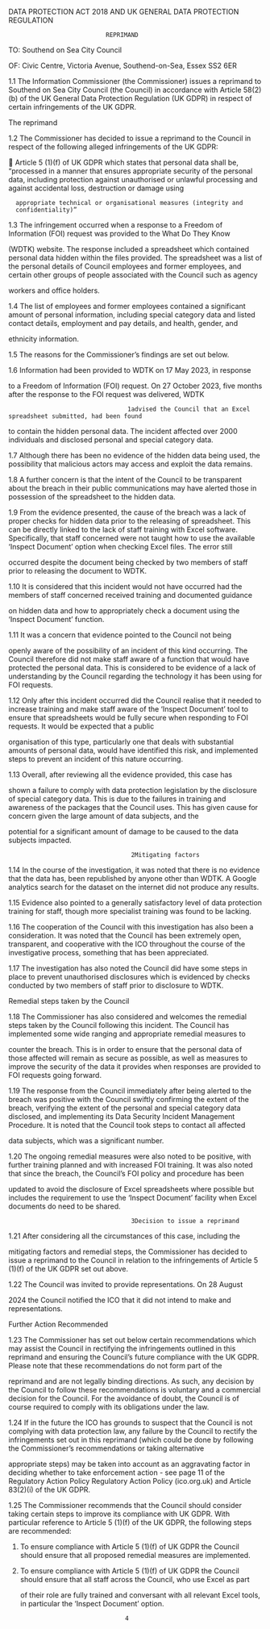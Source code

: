 DATA PROTECTION ACT 2018 AND UK GENERAL DATA
                       PROTECTION REGULATION

                               REPRIMAND

TO: Southend on Sea City Council

OF: Civic Centre, Victoria Avenue, Southend-on-Sea, Essex SS2 6ER

1.1 The Information Commissioner (the Commissioner) issues a
reprimand to Southend on Sea City Council (the Council) in accordance
with Article 58(2)(b) of the UK General Data Protection Regulation (UK
GDPR) in respect of certain infringements of the UK GDPR.

The reprimand

1.2 The Commissioner has decided to issue a reprimand to the Council in
respect of the following alleged infringements of the UK GDPR:

     Article 5 (1)(f) of UK GDPR which states that personal data shall be,
      “processed in a manner that ensures appropriate security of the
      personal data, including protection against unauthorised or unlawful
      processing and against accidental loss, destruction or damage using

      appropriate technical or organisational measures (integrity and
      confidentiality)”

1.3 The infringement occurred when a response to a Freedom of
Information (FOI) request was provided to the What Do They Know

(WDTK) website. The response included a spreadsheet which contained
personal data hidden within the files provided. The spreadsheet was a list
of the personal details of Council employees and former employees, and
certain other groups of people associated with the Council such as agency

workers and office holders.

1.4 The list of employees and former employees contained a significant
amount of personal information, including special category data and listed
contact details, employment and pay details, and health, gender, and

ethnicity information.

1.5 The reasons for the Commissioner’s findings are set out below.

1.6 Information had been provided to WDTK on 17 May 2023, in response

to a Freedom of Information (FOI) request. On 27 October 2023, five
months after the response to the FOI request was delivered, WDTK

                                     1advised the Council that an Excel spreadsheet submitted, had been found
to contain the hidden personal data. The incident affected over 2000
individuals and disclosed personal and special category data.

1.7 Although there has been no evidence of the hidden data being used,
the possibility that malicious actors may access and exploit the data
remains.

1.8 A further concern is that the intent of the Council to be transparent
about the breach in their public communications may have alerted those
in possession of the spreadsheet to the hidden data.

1.9 From the evidence presented, the cause of the breach was a lack of
proper checks for hidden data prior to the releasing of spreadsheet. This
can be directly linked to the lack of staff training with Excel software.
Specifically, that staff concerned were not taught how to use the available
‘Inspect Document’ option when checking Excel files. The error still

occurred despite the document being checked by two members of staff
prior to releasing the document to WDTK.

1.10 It is considered that this incident would not have occurred had the
members of staff concerned received training and documented guidance

on hidden data and how to appropriately check a document using the
‘Inspect Document’ function.

1.11 It was a concern that evidence pointed to the Council not being

openly aware of the possibility of an incident of this kind occurring. The
Council therefore did not make staff aware of a function that would have
protected the personal data. This is considered to be evidence of a lack of
understanding by the Council regarding the technology it has been using
for FOI requests.

1.12 Only after this incident occurred did the Council realise that it
needed to increase training and make staff aware of the ‘Inspect
Document’ tool to ensure that spreadsheets would be fully secure when
responding to FOI requests. It would be expected that a public

organisation of this type, particularly one that deals with substantial
amounts of personal data, would have identified this risk, and
implemented steps to prevent an incident of this nature occurring.

1.13 Overall, after reviewing all the evidence provided, this case has

shown a failure to comply with data protection legislation by the
disclosure of special category data. This is due to the failures in training
and awareness of the packages that the Council uses. This has given
cause for concern given the large amount of data subjects, and the

potential for a significant amount of damage to be caused to the data
subjects impacted.

                                      2Mitigating factors

1.14 In the course of the investigation, it was noted that there is no
evidence that the data has, been republished by anyone other than
WDTK. A Google analytics search for the dataset on the internet did not
produce any results.

1.15 Evidence also pointed to a generally satisfactory level of data
protection training for staff, though more specialist training was found to
be lacking.

1.16 The cooperation of the Council with this investigation has also been
a consideration. It was noted that the Council has been extremely open,
transparent, and cooperative with the ICO throughout the course of the
investigative process, something that has been appreciated.

1.17 The investigation has also noted the Council did have some steps in
place to prevent unauthorised disclosures which is evidenced by checks
conducted by two members of staff prior to disclosure to WDTK.

Remedial steps taken by the Council

1.18 The Commissioner has also considered and welcomes the remedial
steps taken by the Council following this incident. The Council has
implemented some wide ranging and appropriate remedial measures to

counter the breach. This is in order to ensure that the personal data of
those affected will remain as secure as possible, as well as measures to
improve the security of the data it provides when responses are provided
to FOI requests going forward.

1.19 The response from the Council immediately after being alerted to the
breach was positive with the Council swiftly confirming the extent of the
breach, verifying the extent of the personal and special category data
disclosed, and implementing its Data Security Incident Management
Procedure. It is noted that the Council took steps to contact all affected

data subjects, which was a significant number.

1.20 The ongoing remedial measures were also noted to be positive, with
further training planned and with increased FOI training. It was also noted
that since the breach, the Council’s FOI policy and procedure has been

updated to avoid the disclosure of Excel spreadsheets where possible but
includes the requirement to use the ‘Inspect Document’ facility when
Excel documents do need to be shared.

                                      3Decision to issue a reprimand

1.21 After considering all the circumstances of this case, including the

mitigating factors and remedial steps, the Commissioner has decided to
issue a reprimand to the Council in relation to the infringements of Article
5 (1)(f) of the UK GDPR set out above.

1.22 The Council was invited to provide representations. On 28 August

2024 the Council notified the ICO that it did not intend to make and
representations.

Further Action Recommended

1.23 The Commissioner has set out below certain recommendations which
may assist the Council in rectifying the infringements outlined in this
reprimand and ensuring the Council’s future compliance with the UK
GDPR. Please note that these recommendations do not form part of the

reprimand and are not legally binding directions. As such, any decision by
the Council to follow these recommendations is voluntary and a
commercial decision for the Council. For the avoidance of doubt, the
Council is of course required to comply with its obligations under the law.

1.24 If in the future the ICO has grounds to suspect that the Council is
not complying with data protection law, any failure by the Council to
rectify the infringements set out in this reprimand (which could be done
by following the Commissioner’s recommendations or taking alternative

appropriate steps) may be taken into account as an aggravating factor in
deciding whether to take enforcement action - see page 11 of the
Regulatory Action Policy Regulatory Action Policy (ico.org.uk) and Article
83(2)(i) of the UK GDPR.

1.25 The Commissioner recommends that the Council should consider
taking certain steps to improve its compliance with UK GDPR. With
particular reference to Article 5 (1)(f) of the UK GDPR, the following steps
are recommended:

1.   To ensure compliance with Article 5 (1)(f) of UK GDPR the Council
     should ensure that all proposed remedial measures are implemented.

2.   To ensure compliance with Article 5 (1)(f) of UK GDPR the Council
     should ensure that all staff across the Council, who use Excel as part

     of their role are fully trained and conversant with all relevant Excel
     tools, in particular the ‘Inspect Document’ option.

                                      4
